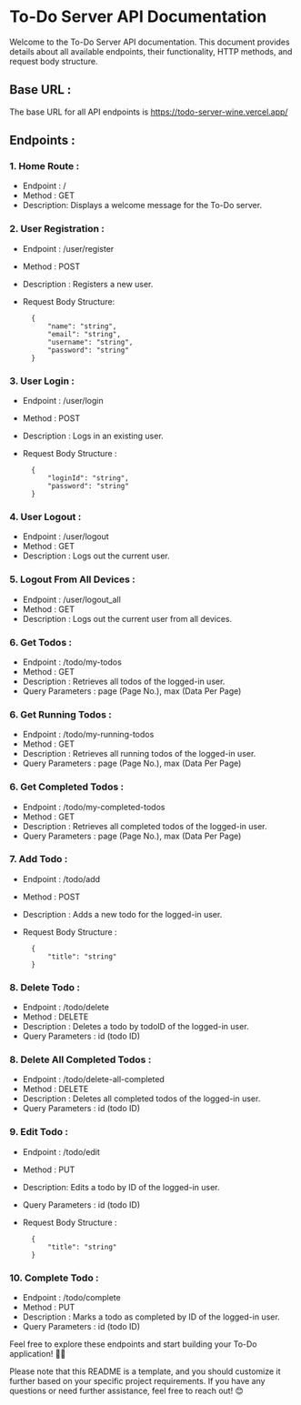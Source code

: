 # To-Do Server API Documentation

Welcome to the To-Do Server API documentation. This document provides details about all available endpoints, their functionality, HTTP methods, and request body structure.

## Base URL :
The base URL for all API endpoints is https://todo-server-wine.vercel.app/


## Endpoints :

### 1. Home Route :
* Endpoint : /
* Method : GET
* Description: Displays a welcome message for the To-Do server.

### 2. User Registration :
* Endpoint : /user/register
* Method : POST
* Description : Registers a new user.
* Request Body Structure:

        {
            "name": "string",
            "email": "string",
            "username": "string",
            "password": "string"
        }

### 3. User Login :
* Endpoint : /user/login
* Method : POST
* Description : Logs in an existing user.
* Request Body Structure :

        {
            "loginId": "string",
            "password": "string"
        }

### 4. User Logout :
* Endpoint : /user/logout
* Method : GET
* Description : Logs out the current user.

### 5. Logout From All Devices :
* Endpoint : /user/logout_all
* Method : GET
* Description : Logs out the current user from all devices.

### 6. Get Todos :
* Endpoint : /todo/my-todos
* Method : GET
* Description : Retrieves all todos of the logged-in user.
* Query Parameters : page (Page No.), max (Data Per Page)

### 6. Get Running Todos :
* Endpoint : /todo/my-running-todos
* Method : GET
* Description : Retrieves all running todos of the logged-in user.
* Query Parameters : page (Page No.), max (Data Per Page)

### 6. Get Completed Todos :
* Endpoint : /todo/my-completed-todos
* Method : GET
* Description : Retrieves all completed todos of the logged-in user.
* Query Parameters : page (Page No.), max (Data Per Page)

### 7. Add Todo :
* Endpoint : /todo/add
* Method : POST
* Description : Adds a new todo for the logged-in user.
* Request Body Structure :

        {
            "title": "string"
        }

### 8. Delete Todo :
* Endpoint : /todo/delete
* Method : DELETE
* Description : Deletes a todo by todoID of the logged-in user.
* Query Parameters : id (todo ID)

### 8. Delete All Completed Todos :
* Endpoint : /todo/delete-all-completed
* Method : DELETE
* Description : Deletes all completed todos of the logged-in user.
* Query Parameters : id (todo ID)

### 9. Edit Todo :
* Endpoint : /todo/edit
* Method : PUT
* Description: Edits a todo by ID of the logged-in user.
* Query Parameters : id (todo ID)
* Request Body Structure :

        {
            "title": "string"
        }

### 10. Complete Todo :
* Endpoint : /todo/complete
* Method : PUT
* Description : Marks a todo as completed by ID of the logged-in user.
* Query Parameters : id (todo ID)


Feel free to explore these endpoints and start building your To-Do application! 📝🚀

Please note that this README is a template, and you should customize it further based on your specific project requirements. If you have any questions or need further assistance, feel free to reach out! 😊